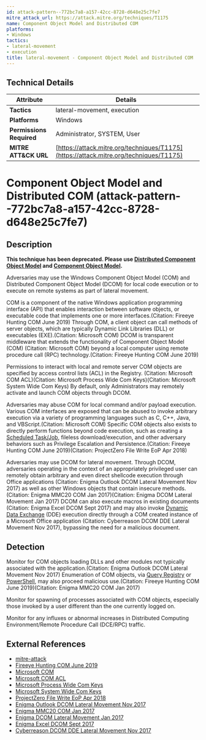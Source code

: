 ```yaml
---
id: attack-pattern--772bc7a8-a157-42cc-8728-d648e25c7fe7
mitre_attack_url: https://attack.mitre.org/techniques/T1175
name: Component Object Model and Distributed COM
platforms:
- Windows
tactics:
- lateral-movement
- execution
title: lateral-movement - Component Object Model and Distributed COM
---
```


## Technical Details

| Attribute | Details |
|-----------|----------|
| **Tactics** | lateral-movement, execution |
| **Platforms** | Windows |
| **Permissions Required** | Administrator, SYSTEM, User |
| **MITRE ATT&CK URL** | [https://attack.mitre.org/techniques/T1175](https://attack.mitre.org/techniques/T1175) |

# Component Object Model and Distributed COM (attack-pattern--772bc7a8-a157-42cc-8728-d648e25c7fe7)

## Description
**This technique has been deprecated. Please use [Distributed Component Object Model](https://attack.mitre.org/techniques/T1021/003) and [Component Object Model](https://attack.mitre.org/techniques/T1559/001).**

Adversaries may use the Windows Component Object Model (COM) and Distributed Component Object Model (DCOM) for local code execution or to execute on remote systems as part of lateral movement. 

COM is a component of the native Windows application programming interface (API) that enables interaction between software objects, or executable code that implements one or more interfaces.(Citation: Fireeye Hunting COM June 2019) Through COM, a client object can call methods of server objects, which are typically Dynamic Link Libraries (DLL) or executables (EXE).(Citation: Microsoft COM) DCOM is transparent middleware that extends the functionality of Component Object Model (COM) (Citation: Microsoft COM) beyond a local computer using remote procedure call (RPC) technology.(Citation: Fireeye Hunting COM June 2019)

Permissions to interact with local and remote server COM objects are specified by access control lists (ACL) in the Registry. (Citation: Microsoft COM ACL)(Citation: Microsoft Process Wide Com Keys)(Citation: Microsoft System Wide Com Keys) By default, only Administrators may remotely activate and launch COM objects through DCOM.

Adversaries may abuse COM for local command and/or payload execution. Various COM interfaces are exposed that can be abused to invoke arbitrary execution via a variety of programming languages such as C, C++, Java, and VBScript.(Citation: Microsoft COM) Specific COM objects also exists to directly perform functions beyond code execution, such as creating a [Scheduled Task/Job](https://attack.mitre.org/techniques/T1053), fileless download/execution, and other adversary behaviors such as Privilege Escalation and Persistence.(Citation: Fireeye Hunting COM June 2019)(Citation: ProjectZero File Write EoP Apr 2018)

Adversaries may use DCOM for lateral movement. Through DCOM, adversaries operating in the context of an appropriately privileged user can remotely obtain arbitrary and even direct shellcode execution through Office applications (Citation: Enigma Outlook DCOM Lateral Movement Nov 2017) as well as other Windows objects that contain insecure methods.(Citation: Enigma MMC20 COM Jan 2017)(Citation: Enigma DCOM Lateral Movement Jan 2017) DCOM can also execute macros in existing documents (Citation: Enigma Excel DCOM Sept 2017) and may also invoke [Dynamic Data Exchange](https://attack.mitre.org/techniques/T1173) (DDE) execution directly through a COM created instance of a Microsoft Office application (Citation: Cyberreason DCOM DDE Lateral Movement Nov 2017), bypassing the need for a malicious document.

## Detection
Monitor for COM objects loading DLLs and other modules not typically associated with the application.(Citation: Enigma Outlook DCOM Lateral Movement Nov 2017) Enumeration of COM objects, via [Query Registry](https://attack.mitre.org/techniques/T1012) or [PowerShell](https://attack.mitre.org/techniques/T1086), may also proceed malicious use.(Citation: Fireeye Hunting COM June 2019)(Citation: Enigma MMC20 COM Jan 2017)

Monitor for spawning of processes associated with COM objects, especially those invoked by a user different than the one currently logged on.

Monitor for any influxes or abnormal increases in Distributed Computing Environment/Remote Procedure Call (DCE/RPC) traffic.

## External References
- [mitre-attack](https://attack.mitre.org/techniques/T1175)
- [Fireeye Hunting COM June 2019](https://www.fireeye.com/blog/threat-research/2019/06/hunting-com-objects.html)
- [Microsoft COM](https://msdn.microsoft.com/library/windows/desktop/ms680573.aspx)
- [Microsoft COM ACL](https://docs.microsoft.com/en-us/windows/desktop/com/dcom-security-enhancements-in-windows-xp-service-pack-2-and-windows-server-2003-service-pack-1)
- [Microsoft Process Wide Com Keys](https://msdn.microsoft.com/en-us/library/windows/desktop/ms687317(v=vs.85).aspx)
- [Microsoft System Wide Com Keys](https://msdn.microsoft.com/en-us/library/windows/desktop/ms694331(v=vs.85).aspx)
- [ProjectZero File Write EoP Apr 2018](https://googleprojectzero.blogspot.com/2018/04/windows-exploitation-tricks-exploiting.html)
- [Enigma Outlook DCOM Lateral Movement Nov 2017](https://enigma0x3.net/2017/11/16/lateral-movement-using-outlooks-createobject-method-and-dotnettojscript/)
- [Enigma MMC20 COM Jan 2017](https://enigma0x3.net/2017/01/05/lateral-movement-using-the-mmc20-application-com-object/)
- [Enigma DCOM Lateral Movement Jan 2017](https://enigma0x3.net/2017/01/23/lateral-movement-via-dcom-round-2/)
- [Enigma Excel DCOM Sept 2017](https://enigma0x3.net/2017/09/11/lateral-movement-using-excel-application-and-dcom/)
- [Cyberreason DCOM DDE Lateral Movement Nov 2017](https://www.cybereason.com/blog/leveraging-excel-dde-for-lateral-movement-via-dcom)
